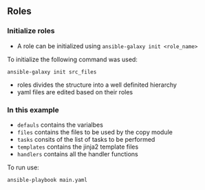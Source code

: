 ## Roles

### Initialize roles
- A role can be initialized using `ansible-galaxy init <role_name>`

To initialize the following command was used:
```
ansible-galaxy init src_files
```

- roles divides the structure into a well definited hierarchy
- yaml files are edited based on their roles

### In this example
- `defauls` contains the varialbes
- `files` contains the files to be used by the copy module
- `tasks` consits of the list of tasks to be performed
- `templates` contains the jinja2 template files
- `handlers` contains all the handler functions

To run use:
```
ansible-playbook main.yaml
```
